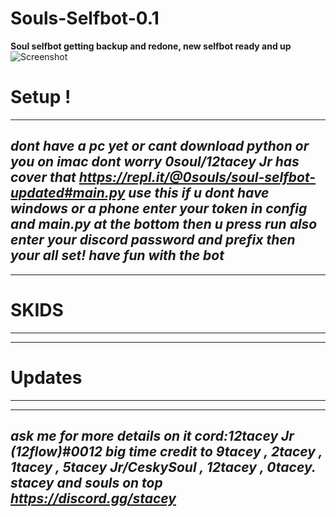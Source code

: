 # Souls-Selfbot-0.1

**Soul selfbot getting backup and redone, new selfbot ready and up**
![Screenshot](https://i.ibb.co/RQCFPsV/Screen-Shot-2020-09-14-at-2-17-25-PM.png)

# Setup !
___________________________________________________________________________________________________________
*dont have a pc yet or cant download python or you on imac dont worry 0soul/12tacey Jr
has cover that https://repl.it/@0souls/soul-selfbot-updated#main.py use this if u dont have windows or a phone enter your token in config and main.py at the bottom
then u press run also enter your discord password and prefix then your all set! have fun with the bot*
-----------------------------------------------------------------------------------------------------------
___________________________________________________________________________________________________________
# SKIDS

-----------------------------------------------------------------------------------------------------------
___________________________________________________________________________________________________________
# Updates

-----------------------------------------------------------------------------------------------------------
___________________________________________________________________________________________________________
*ask me for more details on it cord:12tacey Jr (12flow)#0012
big time credit to 9tacey , 2tacey , 1tacey , 5tacey Jr/CeskySoul , 12tacey , 0tacey.  
stacey and souls on top
https://discord.gg/stacey*
-----------------------------------------------------------------------------------------------------------

